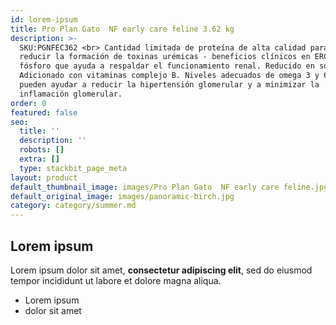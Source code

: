 ```yaml
---
id: lorem-ipsum
title: Pro Plan Gato  NF early care feline 3.62 kg
description: >-
  SKU:PGNFEC362 <br> Cantidad limitada de proteína de alta calidad para ayudar a
  reducir la formación de toxinas urémicas - beneficios clínicos en ERC. Bajo
  fósforo que ayuda a respaldar el funcionamiento renal. Reducido en sodio.
  Adicionado con vitaminas complejo B. Niveles adecuados de omega 3 y 6 que
  pueden ayudar a reducir la hipertensión glomerular y a minimizar la
  inflamación glomerular. 
order: 0
featured: false
seo:
  title: ''
  description: ''
  robots: []
  extra: []
  type: stackbit_page_meta
layout: product
default_thumbnail_image: images/Pro Plan Gato  NF early care feline.jpg
default_original_image: images/panoramic-birch.jpg
category: category/summer.md
---
```

## Lorem ipsum

Lorem ipsum dolor sit amet, **consectetur adipiscing elit**, sed do eiusmod tempor incididunt ut labore et dolore magna aliqua.

- Lorem ipsum
- dolor sit amet